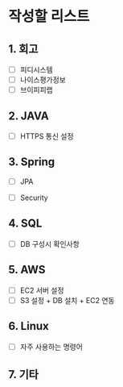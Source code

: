 # 작성할 리스트
## 1. 회고
- [ ] 피디시스템
- [ ] 나이스평가정보
- [ ] 브이피피랩

## 2. JAVA
- [ ] HTTPS 통신 설정

## 3. Spring
- [ ] JPA
- [ ] Security


## 4. SQL
- [ ] DB 구성시 확인사항


## 5. AWS
- [ ] EC2 서버 설정
- [ ] S3 설정 + DB 설치 + EC2 연동

## 6. Linux
- [ ] 자주 사용하는 명령어


## 7. 기타



